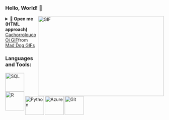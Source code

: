 ### Hello, World! 👋

 <img align="right" alt="GIF" src="https://tenor.com/ZVzp.gif" width="400" height="256" />

 <details>
    <summary><b>🎁 Open me (HTML approach) </b></summary>
    <img src="https://media.giphy.com/media/H4uE6w9G1uK4M/giphy.gif"/>
</details>
 
<div class="tenor-gif-embed" data-postid="12336961" data-share-method="host" data-aspect-ratio="1.1" data-width="100%"><a href="https://tenor.com/view/mad-dog-hi-gif-12336961">Cachorrolouco Oi GIF</a>from <a href="https://tenor.com/search/mad+dog-gifs">Mad Dog GIFs</a></div> <script type="text/javascript" async src="https://tenor.com/embed.js"></script>

### Languages and Tools:

<img align="left" title="SQL" width="60px" src="https://cdn.jsdelivr.net/gh/devicons/devicon/icons/microsoftsqlserver/microsoftsqlserver-plain.svg" />        

<img align="left" title="R" width="60px" src="https://cdn.jsdelivr.net/gh/devicons/devicon/icons/rstudio/rstudio-original.svg" />          

<img align="left" title="Python" width="60px" src="https://cdn.jsdelivr.net/gh/devicons/devicon/icons/python/python-original.svg" /> 

<img align="left" title="Azure" width="60px" src="https://cdn.jsdelivr.net/gh/devicons/devicon/icons/azure/azure-original.svg" />

<img align="left" title="Git" width="60px" src="https://cdn.jsdelivr.net/gh/devicons/devicon/icons/git/git-original.svg" />
          
                   
